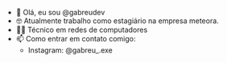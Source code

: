 - 👋 Olá, eu sou @gabreudev
- 🤓 Atualmente trabalho como estagiário na empresa meteora.
- 👨‍💻 Técnico em redes de computadores 
- 📫 Como entrar em contato comigo:
     - Instagram: @gabreu_.exe

<!---
gabreudev/gabreudev is a ✨ special ✨ repository because its `README.md` (this file) appears on your GitHub profile.
You can click the Preview link to take a look at your changes.
--->
